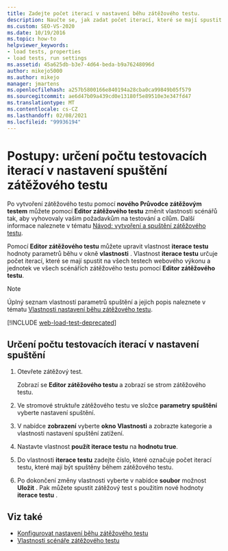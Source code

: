 ```yaml
---
title: Zadejte počet iterací v nastavení běhu zátěžového testu.
description: Naučte se, jak zadat počet iterací, které se mají spustit na všech testech webového výkonu a jednotek ve všech scénářích zátěžového testu pomocí Editor zátěžového testu.
ms.custom: SEO-VS-2020
ms.date: 10/19/2016
ms.topic: how-to
helpviewer_keywords:
- load tests, properties
- load tests, run settings
ms.assetid: 45a625db-b3e7-4d64-beda-b9a76248096d
author: mikejo5000
ms.author: mikejo
manager: jmartens
ms.openlocfilehash: a257b5800166e840194a28cba0ca99849b05f579
ms.sourcegitcommit: ae6d47b09a439cd0e13180f5e89510e3e347fd47
ms.translationtype: MT
ms.contentlocale: cs-CZ
ms.lasthandoff: 02/08/2021
ms.locfileid: "99936194"
---
```

# <a name="how-to-specify-the-number-of-test-iterations-in-a-load-test-run-setting"></a>Postupy: určení počtu testovacích iterací v nastavení spuštění zátěžového testu

Po vytvoření zátěžového testu pomocí **nového Průvodce zátěžovým testem** můžete pomocí **Editor zátěžového testu** změnit vlastnosti scénářů tak, aby vyhovovaly vašim požadavkům na testování a cílům. Další informace naleznete v tématu [Návod: vytvoření a spuštění zátěžového testu](../test/walkthrough-create-and-run-a-load-test.md).

Pomocí **Editor zátěžového testu** můžete upravit vlastnost **iterace testu** hodnoty parametrů běhu v okně **vlastnosti** . Vlastnost **iterace testu** určuje počet iterací, které se mají spustit na všech testech webového výkonu a jednotek ve všech scénářích zátěžového testu pomocí **Editor zátěžového testu**.

> [!NOTE]
> Úplný seznam vlastností parametrů spuštění a jejich popis naleznete v tématu [Vlastnosti nastavení běhu zátěžového testu](../test/load-test-run-settings-properties.md).

[!INCLUDE [web-load-test-deprecated](includes/web-load-test-deprecated.md)]

## <a name="to-specify-the-number-of-test-iterations-in-a-run-setting"></a>Určení počtu testovacích iterací v nastavení spuštění

1. Otevřete zátěžový test.

     Zobrazí se **Editor zátěžového testu** a zobrazí se strom zátěžového testu.

2. Ve stromové struktuře zátěžového testu ve složce **parametry spuštění** vyberte nastavení spuštění.

3. V nabídce **zobrazení** vyberte **okno Vlastnosti** a zobrazte kategorie a vlastnosti nastavení spuštění zatížení.

4. Nastavte vlastnost **použít iterace testu** na **hodnotu true**.

5. Do vlastnosti **iterace testu** zadejte číslo, které označuje počet iterací testu, které mají být spuštěny během zátěžového testu.

6. Po dokončení změny vlastnosti vyberte v nabídce **soubor** možnost **Uložit** . Pak můžete spustit zátěžový test s použitím nové hodnoty **iterace testu** .

## <a name="see-also"></a>Viz také

- [Konfigurovat nastavení běhu zátěžového testu](../test/configure-load-test-run-settings.md)
- [Vlastnosti scénáře zátěžového testu](../test/load-test-scenario-properties.md)
